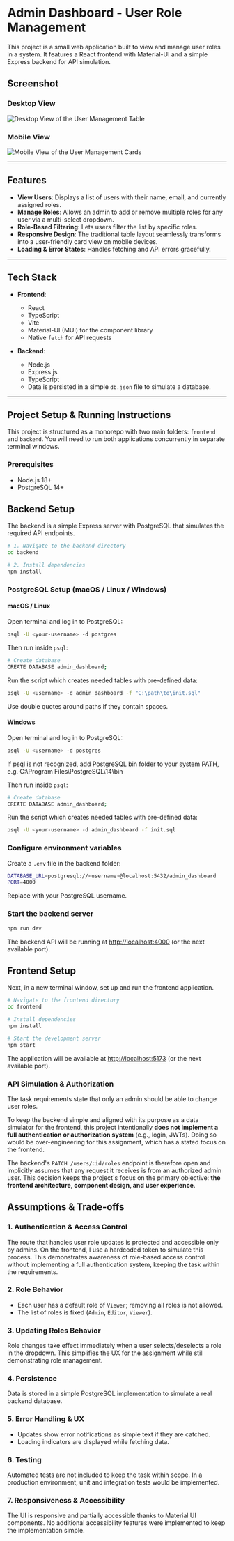 # Admin Dashboard - User Role Management

This project is a small web application built to view and manage user roles in a system. It features a React frontend with Material-UI and a simple Express backend for API simulation.

## Screenshot

### Desktop View

![Desktop View of the User Management Table](desktop_view.png)

### Mobile View

![Mobile View of the User Management Cards](mobile_view.png)

---

## Features

- **View Users**: Displays a list of users with their name, email, and currently assigned roles.
- **Manage Roles**: Allows an admin to add or remove multiple roles for any user via a multi-select dropdown.
- **Role-Based Filtering**: Lets users filter the list by specific roles.
- **Responsive Design**: The traditional table layout seamlessly transforms into a user-friendly card view on mobile devices.
- **Loading & Error States**: Handles fetching and API errors gracefully.

---

## Tech Stack

- **Frontend**:

  - React
  - TypeScript
  - Vite
  - Material-UI (MUI) for the component library
  - Native `fetch` for API requests

- **Backend**:
  - Node.js
  - Express.js
  - TypeScript
  - Data is persisted in a simple `db.json` file to simulate a database.

---

## Project Setup & Running Instructions

This project is structured as a monorepo with two main folders: `frontend` and `backend`. You will need to run both applications concurrently in separate terminal windows.

### Prerequisites

- Node.js 18+
- PostgreSQL 14+

## Backend Setup

The backend is a simple Express server with PostgreSQL that simulates the required API endpoints.

```bash
# 1. Navigate to the backend directory
cd backend

# 2. Install dependencies
npm install
```

### PostgreSQL Setup (macOS / Linux / Windows)

#### macOS / Linux

Open terminal and log in to PostgreSQL:

```bash
psql -U <your-username> -d postgres
```

Then run inside `psql`:

```bash
# Create database
CREATE DATABASE admin_dashboard;
```

Run the script which creates needed tables with pre-defined data:

```bash
psql -U <username> -d admin_dashboard -f "C:\path\to\init.sql"
```

Use double quotes around paths if they contain spaces.

#### Windows

Open terminal and log in to PostgreSQL:

```bash
psql -U <username> -d postgres
```

If psql is not recognized, add PostgreSQL bin folder to your system PATH, e.g. C:\Program Files\PostgreSQL\14\bin

Then run inside `psql`:

```bash
# Create database
CREATE DATABASE admin_dashboard;
```

Run the script which creates needed tables with pre-defined data:

```bash
psql -U <your-username> -d admin_dashboard -f init.sql
```

### Configure environment variables

Create a `.env` file in the backend folder:

```bash
DATABASE_URL=postgresql://<username>@localhost:5432/admin_dashboard
PORT=4000
```

Replace <username> with your PostgreSQL username.

### Start the backend server

```bash
npm run dev
```

The backend API will be running at [http://localhost:4000](http://localhost:4000) (or the next available port).

## Frontend Setup

Next, in a new terminal window, set up and run the frontend application.

```bash
# Navigate to the frontend directory
cd frontend

# Install dependencies
npm install

# Start the development server
npm start
```

The application will be available at [http://localhost:5173](http://localhost:5173) (or the next available port).

### API Simulation & Authorization

The task requirements state that only an admin should be able to change user roles.

To keep the backend simple and aligned with its purpose as a data simulator for the frontend, this project intentionally **does not implement a full authentication or authorization system** (e.g., login, JWTs). Doing so would be over-engineering for this assignment, which has a stated focus on the frontend.

The backend's `PATCH /users/:id/roles` endpoint is therefore open and implicitly assumes that any request it receives is from an authorized admin user. This decision keeps the project's focus on the primary objective: **the frontend architecture, component design, and user experience**.

## Assumptions & Trade-offs

### 1. Authentication & Access Control

The route that handles user role updates is protected and accessible only by admins. On the frontend, I use a hardcoded token to simulate this process. This demonstrates awareness of role-based access control without implementing a full authentication system, keeping the task within the requirements.

### 2. Role Behavior

- Each user has a default role of `Viewer`; removing all roles is not allowed.
- The list of roles is fixed (`Admin`, `Editor`, `Viewer`).

### 3. Updating Roles Behavior

Role changes take effect immediately when a user selects/deselects a role in the dropdown. This simplifies the UX for the assignment while still demonstrating role management.

### 4. Persistence

Data is stored in a simple PostgreSQL implementation to simulate a real backend database.

### 5. Error Handling & UX

- Updates show error notifications as simple text if they are catched.
- Loading indicators are displayed while fetching data.

### 6. Testing

Automated tests are not included to keep the task within scope. In a production environment, unit and integration tests would be implemented.

### 7. Responsiveness & Accessibility

The UI is responsive and partially accessible thanks to Material UI components. No additional accessibility features were implemented to keep the implementation simple.
